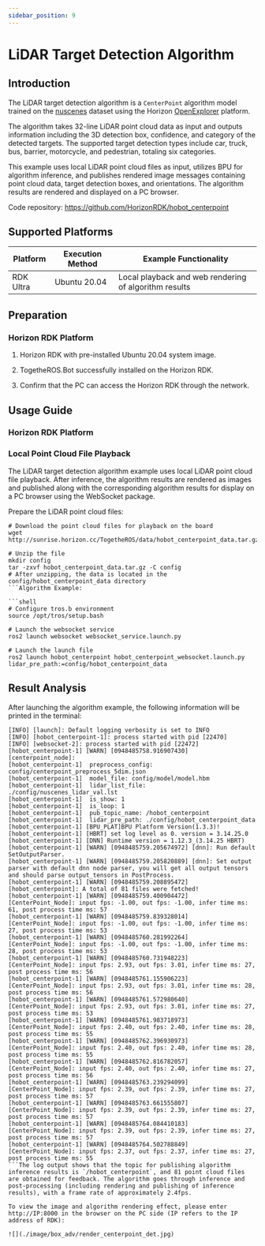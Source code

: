 ```yaml
---
sidebar_position: 9
---
```

# LiDAR Target Detection Algorithm

## Introduction

The LiDAR target detection algorithm is a `CenterPoint` algorithm model trained on the [nuscenes](https://www.nuscenes.org/nuscenes) dataset using the Horizon [OpenExplorer](https://developer.horizon.cc/api/v1/fileData/horizon_j5_open_explorer_cn_doc/hat/source/examples/centerpoint.html) platform.

The algorithm takes 32-line LiDAR point cloud data as input and outputs information including the 3D detection box, confidence, and category of the detected targets. The supported target detection types include car, truck, bus, barrier, motorcycle, and pedestrian, totaling six categories.

This example uses local LiDAR point cloud files as input, utilizes BPU for algorithm inference, and publishes rendered image messages containing point cloud data, target detection boxes, and orientations. The algorithm results are rendered and displayed on a PC browser.

Code repository: <https://github.com/HorizonRDK/hobot_centerpoint>

## Supported Platforms

| Platform  | Execution Method | Example Functionality                  |
| --------- | ------------ | --------------------------------------- |
| RDK Ultra | Ubuntu 20.04 | Local playback and web rendering of algorithm results |

## Preparation

### Horizon RDK Platform

1. Horizon RDK with pre-installed Ubuntu 20.04 system image.

2. TogetheROS.Bot successfully installed on the Horizon RDK.

3. Confirm that the PC can access the Horizon RDK through the network.

## Usage Guide

### Horizon RDK Platform

### Local Point Cloud File Playback

The LiDAR target detection algorithm example uses local LiDAR point cloud file playback. After inference, the algorithm results are rendered as images and published along with the corresponding algorithm results for display on a PC browser using the WebSocket package.

Prepare the LiDAR point cloud files:

```shell
# Download the point cloud files for playback on the board
wget http://sunrise.horizon.cc/TogetheROS/data/hobot_centerpoint_data.tar.gz

# Unzip the file
mkdir config
tar -zxvf hobot_centerpoint_data.tar.gz -C config
# After unzipping, the data is located in the config/hobot_centerpoint_data directory
```Algorithm Example:

```shell
# Configure tros.b environment
source /opt/tros/setup.bash

# Launch the websocket service
ros2 launch websocket websocket_service.launch.py

# Launch the launch file
ros2 launch hobot_centerpoint hobot_centerpoint_websocket.launch.py lidar_pre_path:=config/hobot_centerpoint_data
```

## Result Analysis

After launching the algorithm example, the following information will be printed in the terminal:

```text
[INFO] [launch]: Default logging verbosity is set to INFO
[INFO] [hobot_centerpoint-1]: process started with pid [22470]
[INFO] [websocket-2]: process started with pid [22472]
[hobot_centerpoint-1] [WARN] [0948485758.916907430] [centerpoint_node]:
[hobot_centerpoint-1]  preprocess_config: config/centerpoint_preprocess_5dim.json
[hobot_centerpoint-1]  model_file: config/model/model.hbm
[hobot_centerpoint-1]  lidar_list_file: ./config/nuscenes_lidar_val.lst
[hobot_centerpoint-1]  is_show: 1
[hobot_centerpoint-1]  is_loop: 1
[hobot_centerpoint-1]  pub_topic_name: /hobot_centerpoint
[hobot_centerpoint-1]  lidar_pre_path: ./config/hobot_centerpoint_data
[hobot_centerpoint-1] [BPU_PLAT]BPU Platform Version(1.3.3)!
[hobot_centerpoint-1] [HBRT] set log level as 0. version = 3.14.25.0
[hobot_centerpoint-1] [DNN] Runtime version = 1.12.3_(3.14.25 HBRT)
[hobot_centerpoint-1] [WARN] [0948485759.205674972] [dnn]: Run default SetOutputParser.
[hobot_centerpoint-1] [WARN] [0948485759.205820889] [dnn]: Set output parser with default dnn node parser, you will get all output tensors and should parse output_tensors in PostProcess.
[hobot_centerpoint-1] [WARN] [0948485759.208895472] [hobot_centerpoint]: A total of 81 files were fetched!
[hobot_centerpoint-1] [WARN] [0948485759.400904472] [CenterPoint_Node]: input fps: -1.00, out fps: -1.00, infer time ms: 61, post process time ms: 57
[hobot_centerpoint-1] [WARN] [0948485759.839328014] [CenterPoint_Node]: input fps: -1.00, out fps: -1.00, infer time ms: 27, post process time ms: 53
[hobot_centerpoint-1] [WARN] [0948485760.281992264] [CenterPoint_Node]: input fps: -1.00, out fps: -1.00, infer time ms: 28, post process time ms: 53
[hobot_centerpoint-1] [WARN] [0948485760.731948223] [CenterPoint_Node]: input fps: 2.93, out fps: 3.01, infer time ms: 27, post process time ms: 56
[hobot_centerpoint-1] [WARN] [0948485761.155906223] [CenterPoint_Node]: input fps: 2.93, out fps: 3.01, infer time ms: 28, post process time ms: 56
[hobot_centerpoint-1] [WARN] [0948485761.572980640] [CenterPoint_Node]: input fps: 2.93, out fps: 3.01, infer time ms: 27, post process time ms: 53
[hobot_centerpoint-1] [WARN] [0948485761.983718973] [CenterPoint_Node]: input fps: 2.40, out fps: 2.40, infer time ms: 28, post process time ms: 55
[hobot_centerpoint-1] [WARN] [0948485762.396930973] [CenterPoint_Node]: input fps: 2.40, out fps: 2.40, infer time ms: 28, post process time ms: 55
[hobot_centerpoint-1] [WARN] [0948485762.816782057] [CenterPoint_Node]: input fps: 2.40, out fps: 2.40, infer time ms: 27, post process time ms: 56
[hobot_centerpoint-1] [WARN] [0948485763.239294099] [CenterPoint_Node]: input fps: 2.39, out fps: 2.39, infer time ms: 27, post process time ms: 57
[hobot_centerpoint-1] [WARN] [0948485763.661555807] [CenterPoint_Node]: input fps: 2.39, out fps: 2.39, infer time ms: 27, post process time ms: 57
[hobot_centerpoint-1] [WARN] [0948485764.084410183] [CenterPoint_Node]: input fps: 2.39, out fps: 2.39, infer time ms: 27, post process time ms: 57
[hobot_centerpoint-1] [WARN] [0948485764.502788849] [CenterPoint_Node]: input fps: 2.37, out fps: 2.37, infer time ms: 27, post process time ms: 55
```The log output shows that the topic for publishing algorithm inference results is `/hobot_centerpoint`, and 81 point cloud files are obtained for feedback. The algorithm goes through inference and post-processing (including rendering and publishing of inference results), with a frame rate of approximately 2.4fps.

To view the image and algorithm rendering effect, please enter http://IP:8000 in the browser on the PC side (IP refers to the IP address of RDK):

![](./image/box_adv/render_centerpoint_det.jpg)